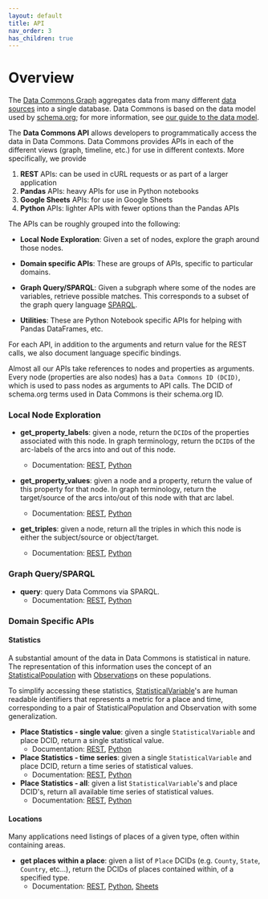 ```yaml
---
layout: default
title: API
nav_order: 3
has_children: true
---
```

# Overview

The [Data Commons Graph](https://datacommons.org) aggregates data from many
different [data sources](https://datacommons.org/datasets) into a single
database. Data Commons is based on the data model used by
[schema.org](https://schema.org); for more information, see [our guide to the data model](/data_model.html).

The **Data Commons API** allows developers to
programmatically access the data in Data Commons.
Data Commons provides APIs in each of the different views
(graph, timeline, etc.) for use in different contexts. More specifically, we provide
1. **REST** APIs: can be used in cURL requests or as part of a larger application
1. **Pandas** APIs: heavy APIs for use in Python notebooks
1. **Google Sheets** APIs: for use in Google Sheets
1. **Python** APIs: lighter APIs with fewer options than the Pandas APIs

The APIs can be roughly grouped into the following:

-   **Local Node Exploration**: Given a set of nodes, explore the
    graph around those nodes.

-   **Domain specific APIs**: These are groups of APIs, specific to particular
    domains.

-   **Graph Query/SPARQL**: Given a subgraph where some of the nodes are
    variables, retrieve possible matches. This corresponds to a subset of the
    graph query language [SPARQL](https://www.w3.org/TR/rdf-sparql-query/).

-   **Utilities**: These are Python Notebook specific APIs for helping with
    Pandas DataFrames, etc.

For each API, in addition to the arguments and return value for the REST calls,
we also document language specific bindings.

Almost all our APIs take references to nodes and properties as arguments. Every
node (properties are also nodes) has a `Data Commons ID (DCID)`, which is used
to pass nodes as arguments to API calls. The DCID of schema.org terms used in
Data Commons is their schema.org ID.

### Local Node Exploration

-   **get_property_labels**: given a node, return the `DCID`s of the properties
    associated with this node. In graph terminology, return the `DCID`s of the
    arc-labels of the arcs into and out of this node.
    -   Documentation: [REST](/api/rest/property_label.html),
    [Python](/api/python/property_label.html)

-   **get_property_values**: given a node and a property, return the value of
    this property for that node. In graph terminology, return the target/source
    of the arcs into/out of this node with that arc label.
    -   Documentation: [REST](/api/rest/property_value.html),
    [Python](/api/python/property_value.html)

-   **get_triples**: given a node, return all the triples in which this node is
    either the subject/source or object/target.
    -   Documentation: [REST](/api/rest/triple.html),
    [Python](/api/python/triple.html)

### Graph Query/SPARQL

-   **query**: query Data Commons via SPARQL.
    -   Documentation: [REST](/api/rest/query.html),
    [Python](/api/python/query.html)

### Domain Specific APIs

#### Statistics

A substantial amount of the data in Data Commons is statistical in nature. The
representation of this information uses the concept of an
[StatisticalPopulation](https://datacommons.org/browser/StatisticalPopulation)
with [Observation](https://datacommons.org/browser/Observation)s on
these populations.

To simplify accessing these statistics,
[StatisticalVariable](https://datacommons.org/browser/StatisticalVariable)'s
are human readable identifiers that represents a metric for a place and time,
corresponding to a pair of StatisticalPopulation and Observation with some
generalization.

-   **Place Statistics - single value**: given a single `StatisticalVariable` and place DCID, return a single statistical value.
    - Documentation: [REST](/api/rest/stat_value.html), [Python](/api/rest/stat_value.html)
-   **Place Statistics - time series**: given a single `StatisticalVariable` and place DCID, return a time series of statistical values.
    - Documentation: [REST](/api/rest/stat_series.html), [Python](/api/rest/stat_series.html)
-   **Place Statistics - all**: given a list `StatisticalVariable`'s and place DCID's, return all available time series of statistical values.
    - Documentation: [REST](/api/rest/stat_all.html), [Python](/api/rest/stat_all.html)

#### Locations

Many applications need listings of places of a given type, often within
containing areas.

-   **get places within a place**: given a list of `Place` DCIDs (e.g. `County`,
    `State`, `Country`, etc...), return the DCIDs of places contained within, of
    a specified type.
    -   Documentation: [REST](/api/rest/place_in.html),
    [Python](/api/python/place_in.html),
    [Sheets](/api/sheets/places_in.html)

